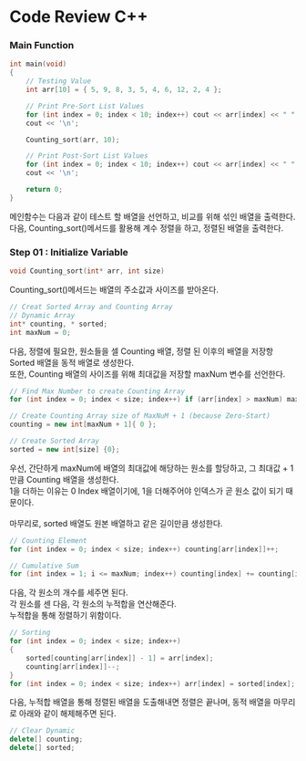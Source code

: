 # Code Review C++

### Main Function
```cpp
int main(void)
{
	// Testing Value
	int arr[10] = { 5, 9, 8, 3, 5, 4, 6, 12, 2, 4 };

	// Print Pre-Sort List Values
	for (int index = 0; index < 10; index++) cout << arr[index] << " ";
	cout << '\n';

	Counting_sort(arr, 10);

	// Print Post-Sort List Values
	for (int index = 0; index < 10; index++) cout << arr[index] << " ";
	cout << '\n';

	return 0;
}
```

메인함수는 다음과 같이 테스트 할 배열을 선언하고, 비교를 위해 섞인 배열을 출력한다.  
다음, Counting_sort()메서드를 활용해 계수 정렬을 하고, 정렬된 배열을 출력한다.  

### Step 01 : Initialize Variable
```cpp
void Counting_sort(int* arr, int size)
```
Counting_sort()메서드는 배열의 주소값과 사이즈를 받아온다. 

```cpp
// Creat Sorted Array and Counting Array
// Dynamic Array
int* counting, * sorted;
int maxNum = 0;
```
다음, 정렬에 필요한, 원소들을 셀 Counting 배열, 정렬 된 이후의 배열을 저장항 Sorted 배열을 동적 배열로 생성한다.  
또한, Counting 배열의 사이즈를 위해 최대값을 저장할 maxNum 변수를 선언한다.  

```cpp
// Find Max Number to create Counting Array
for (int index = 0; index < size; index++) if (arr[index] > maxNum) maxNum = arr[index];

// Create Counting Array size of MaxNuM + 1 (because Zero-Start)
counting = new int[maxNum + 1]{ 0 };

// Create Sorted Array
sorted = new int[size] {0};
```

우선, 간단하게 maxNum에 배열의 최대값에 해당하는 원소를 할당하고, 그 최대값 + 1만큼 Counting 배열을 생성한다.  
1을 더하는 이유는 0 Index 배열이기에, 1을 더해주어야 인덱스가 곧 원소 값이 되기 때문이다.  
<br/>
마무리로, sorted 배열도 원본 배열하고 같은 길이만큼 생성한다.

```cpp
// Counting Element
for (int index = 0; index < size; index++) counting[arr[index]]++;

// Cumulative Sum
for (int index = 1; i <= maxNum; index++) counting[index] += counting[index - 1];
```
다음, 각 원소의 개수를 세주면 된다.  
각 원소를 센 다음, 각 원소의 누적합을 연산해준다.  
누적합을 통해 정렬하기 위함이다.  

```cpp
// Sorting
for (int index = 0; index < size; index++)
{
	sorted[counting[arr[index]] - 1] = arr[index];
	counting[arr[index]]--;
}
for (int index = 0; index < size; index++) arr[index] = sorted[index];
```
다음, 누적합 배열을 통해 정렬된 배열을 도출해내면 정렬은 끝나며, 동적 배열을 마무리로 아래와 같이 해제해주면 된다.  
```cpp
// Clear Dynamic
delete[] counting;
delete[] sorted;
```

